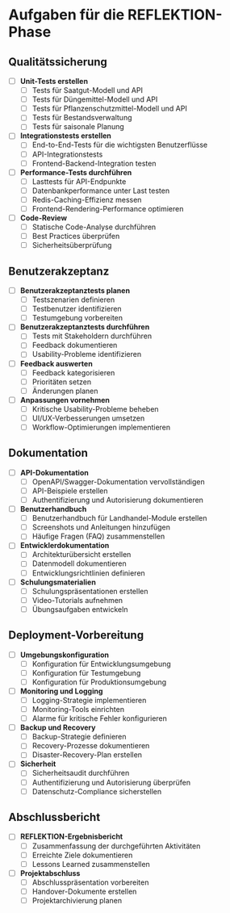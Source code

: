 # Aufgaben für die REFLEKTION-Phase

## Qualitätssicherung

- [ ] **Unit-Tests erstellen**
  - [ ] Tests für Saatgut-Modell und API
  - [ ] Tests für Düngemittel-Modell und API
  - [ ] Tests für Pflanzenschutzmittel-Modell und API
  - [ ] Tests für Bestandsverwaltung
  - [ ] Tests für saisonale Planung

- [ ] **Integrationstests erstellen**
  - [ ] End-to-End-Tests für die wichtigsten Benutzerflüsse
  - [ ] API-Integrationstests
  - [ ] Frontend-Backend-Integration testen

- [ ] **Performance-Tests durchführen**
  - [ ] Lasttests für API-Endpunkte
  - [ ] Datenbankperformance unter Last testen
  - [ ] Redis-Caching-Effizienz messen
  - [ ] Frontend-Rendering-Performance optimieren

- [ ] **Code-Review**
  - [ ] Statische Code-Analyse durchführen
  - [ ] Best Practices überprüfen
  - [ ] Sicherheitsüberprüfung

## Benutzerakzeptanz

- [ ] **Benutzerakzeptanztests planen**
  - [ ] Testszenarien definieren
  - [ ] Testbenutzer identifizieren
  - [ ] Testumgebung vorbereiten

- [ ] **Benutzerakzeptanztests durchführen**
  - [ ] Tests mit Stakeholdern durchführen
  - [ ] Feedback dokumentieren
  - [ ] Usability-Probleme identifizieren

- [ ] **Feedback auswerten**
  - [ ] Feedback kategorisieren
  - [ ] Prioritäten setzen
  - [ ] Änderungen planen

- [ ] **Anpassungen vornehmen**
  - [ ] Kritische Usability-Probleme beheben
  - [ ] UI/UX-Verbesserungen umsetzen
  - [ ] Workflow-Optimierungen implementieren

## Dokumentation

- [ ] **API-Dokumentation**
  - [ ] OpenAPI/Swagger-Dokumentation vervollständigen
  - [ ] API-Beispiele erstellen
  - [ ] Authentifizierung und Autorisierung dokumentieren

- [ ] **Benutzerhandbuch**
  - [ ] Benutzerhandbuch für Landhandel-Module erstellen
  - [ ] Screenshots und Anleitungen hinzufügen
  - [ ] Häufige Fragen (FAQ) zusammenstellen

- [ ] **Entwicklerdokumentation**
  - [ ] Architekturübersicht erstellen
  - [ ] Datenmodell dokumentieren
  - [ ] Entwicklungsrichtlinien definieren

- [ ] **Schulungsmaterialien**
  - [ ] Schulungspräsentationen erstellen
  - [ ] Video-Tutorials aufnehmen
  - [ ] Übungsaufgaben entwickeln

## Deployment-Vorbereitung

- [ ] **Umgebungskonfiguration**
  - [ ] Konfiguration für Entwicklungsumgebung
  - [ ] Konfiguration für Testumgebung
  - [ ] Konfiguration für Produktionsumgebung

- [ ] **Monitoring und Logging**
  - [ ] Logging-Strategie implementieren
  - [ ] Monitoring-Tools einrichten
  - [ ] Alarme für kritische Fehler konfigurieren

- [ ] **Backup und Recovery**
  - [ ] Backup-Strategie definieren
  - [ ] Recovery-Prozesse dokumentieren
  - [ ] Disaster-Recovery-Plan erstellen

- [ ] **Sicherheit**
  - [ ] Sicherheitsaudit durchführen
  - [ ] Authentifizierung und Autorisierung überprüfen
  - [ ] Datenschutz-Compliance sicherstellen

## Abschlussbericht

- [ ] **REFLEKTION-Ergebnisbericht**
  - [ ] Zusammenfassung der durchgeführten Aktivitäten
  - [ ] Erreichte Ziele dokumentieren
  - [ ] Lessons Learned zusammenstellen

- [ ] **Projektabschluss**
  - [ ] Abschlusspräsentation vorbereiten
  - [ ] Handover-Dokumente erstellen
  - [ ] Projektarchivierung planen 